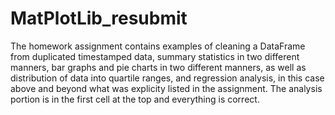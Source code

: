 # MatPlotLib_resubmit
The homework assignment contains examples of cleaning a DataFrame from duplicated timestamped data, summary statistics in two different manners, bar graphs and pie charts in two different manners, as well as distribution of data into quartile ranges, and regression analysis, in this case above and beyond what was explicity listed in the assignment. The analysis portion is in the first cell at the top and everything is correct.